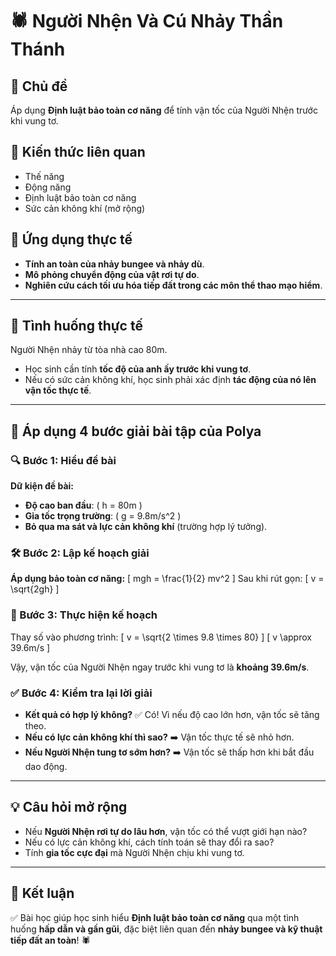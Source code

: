 

# 🕷️ Người Nhện Và Cú Nhảy Thần Thánh

## 🚀 Chủ đề
Áp dụng **Định luật bảo toàn cơ năng** để tính vận tốc của Người Nhện trước khi vung tơ.

## 📖 Kiến thức liên quan
- Thế năng
- Động năng
- Định luật bảo toàn cơ năng
- Sức cản không khí (mở rộng)

## 🎯 Ứng dụng thực tế
- **Tính an toàn của nhảy bungee và nhảy dù**.
- **Mô phỏng chuyển động của vật rơi tự do**.
- **Nghiên cứu cách tối ưu hóa tiếp đất trong các môn thể thao mạo hiểm**.

---

## 📌 Tình huống thực tế
Người Nhện nhảy từ tòa nhà cao 80m.

- Học sinh cần tính **tốc độ của anh ấy trước khi vung tơ**.
- Nếu có sức cản không khí, học sinh phải xác định **tác động của nó lên vận tốc thực tế**.

---

## 🔢 Áp dụng 4 bước giải bài tập của Polya

### **🔍 Bước 1: Hiểu đề bài**
**Dữ kiện đề bài:**
- **Độ cao ban đầu**: \( h = 80m \)
- **Gia tốc trọng trường**: \( g = 9.8m/s^2 \)
- **Bỏ qua ma sát và lực cản không khí** (trường hợp lý tưởng).

### **🛠️ Bước 2: Lập kế hoạch giải**
**Áp dụng bảo toàn cơ năng:**
\[
mgh = \frac{1}{2} mv^2
\]
Sau khi rút gọn:
\[
v = \sqrt{2gh}
\]

### **📐 Bước 3: Thực hiện kế hoạch**
Thay số vào phương trình:
\[
v = \sqrt{2 \times 9.8 \times 80}
\]
\[
v \approx 39.6m/s
\]

Vậy, vận tốc của Người Nhện ngay trước khi vung tơ là **khoảng 39.6m/s**.

### **✅ Bước 4: Kiểm tra lại lời giải**
- **Kết quả có hợp lý không?** ✅ Có! Vì nếu độ cao lớn hơn, vận tốc sẽ tăng theo.
- **Nếu có lực cản không khí thì sao?** ➡️ Vận tốc thực tế sẽ nhỏ hơn.
- **Nếu Người Nhện tung tơ sớm hơn?** ➡️ Vận tốc sẽ thấp hơn khi bắt đầu dao động.

---

## 💡 Câu hỏi mở rộng
- Nếu **Người Nhện rơi tự do lâu hơn**, vận tốc có thể vượt giới hạn nào?
- Nếu có lực cản không khí, cách tính toán sẽ thay đổi ra sao?
- Tính **gia tốc cực đại** mà Người Nhện chịu khi vung tơ.

---

## 🎉 Kết luận
✅ Bài học giúp học sinh hiểu **Định luật bảo toàn cơ năng** qua một tình huống **hấp dẫn và gần gũi**, đặc biệt liên quan đến **nhảy bungee và kỹ thuật tiếp đất an toàn**! 🕷️

